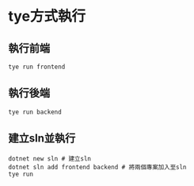 # tye方式執行


## 執行前端
```
tye run frontend
```
## 執行後端
```
tye run backend
```
## 建立sln並執行
```
dotnet new sln # 建立sln
dotnet sln add frontend backend # 將兩個專案加入至sln
tye run 
```